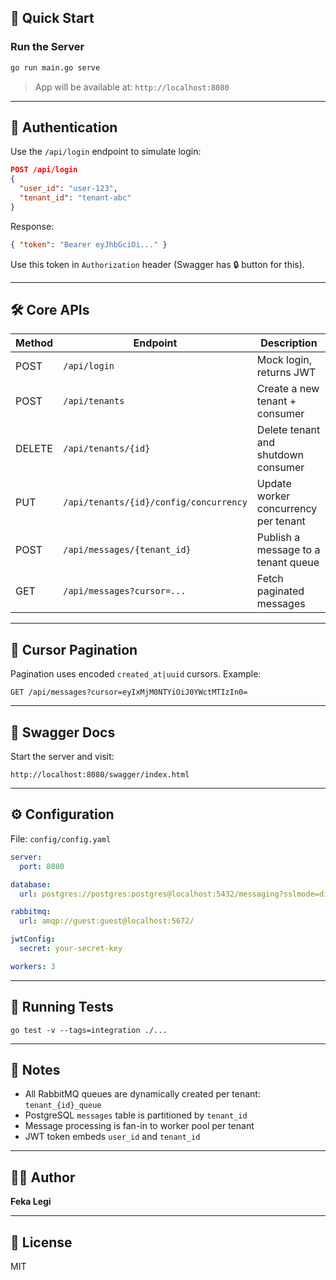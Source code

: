 ## 🚀 Quick Start

### Run the Server

```bash
go run main.go serve
```

> App will be available at: `http://localhost:8080`

---

## 🔐 Authentication

Use the `/api/login` endpoint to simulate login:

```json
POST /api/login
{
  "user_id": "user-123",
  "tenant_id": "tenant-abc"
}
```

Response:

```json
{ "token": "Bearer eyJhbGciOi..." }
```

Use this token in `Authorization` header (Swagger has 🔒 button for this).

---

## 🛠️ Core APIs

| Method | Endpoint                                   | Description                          |
|--------|--------------------------------------------|--------------------------------------|
| POST   | `/api/login`                               | Mock login, returns JWT              |
| POST   | `/api/tenants`                             | Create a new tenant + consumer       |
| DELETE | `/api/tenants/{id}`                        | Delete tenant and shutdown consumer  |
| PUT    | `/api/tenants/{id}/config/concurrency`     | Update worker concurrency per tenant |
| POST   | `/api/messages/{tenant_id}`                | Publish a message to a tenant queue  |
| GET    | `/api/messages?cursor=...`                 | Fetch paginated messages             |

---

## 🔄 Cursor Pagination

Pagination uses encoded `created_at|uuid` cursors. Example:

```
GET /api/messages?cursor=eyIxMjM0NTYiOiJ0YWctMTIzIn0=
```

---

## 📄 Swagger Docs

Start the server and visit:

```
http://localhost:8080/swagger/index.html
```

---

## ⚙️ Configuration

File: `config/config.yaml`

```yaml
server:
  port: 8080

database:
  url: postgres://postgres:postgres@localhost:5432/messaging?sslmode=disable

rabbitmq:
  url: amqp://guest:guest@localhost:5672/

jwtConfig:
  secret: your-secret-key

workers: 3
```

---

## 🧪 Running Tests

```go test -v --tags=integration ./...```

---

## 📌 Notes

- All RabbitMQ queues are dynamically created per tenant: `tenant_{id}_queue`
- PostgreSQL `messages` table is partitioned by `tenant_id`
- Message processing is fan-in to worker pool per tenant
- JWT token embeds `user_id` and `tenant_id`

---

## 🧑‍💻 Author

**Feka Legi**

---

## 📃 License

MIT
```
